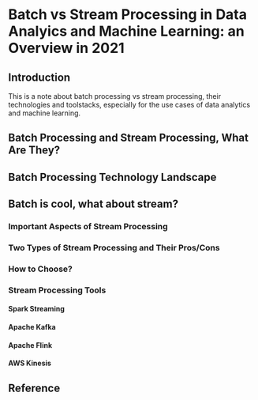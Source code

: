 # Batch vs Stream Processing in Data Analyics and Machine Learning: an Overview in 2021

## Introduction

This is a note about batch processing vs stream processing, their technologies and toolstacks, especially for the use cases of data analytics and machine learning.

## Batch Processing and Stream Processing, What Are They?

## Batch Processing Technology Landscape

## Batch is cool, what about stream?

### Important Aspects of Stream Processing

### Two Types of Stream Processing and Their Pros/Cons


### How to Choose?


### Stream Processing Tools

#### Spark Streaming


#### Apache Kafka


#### Apache Flink


#### AWS Kinesis


## Reference
